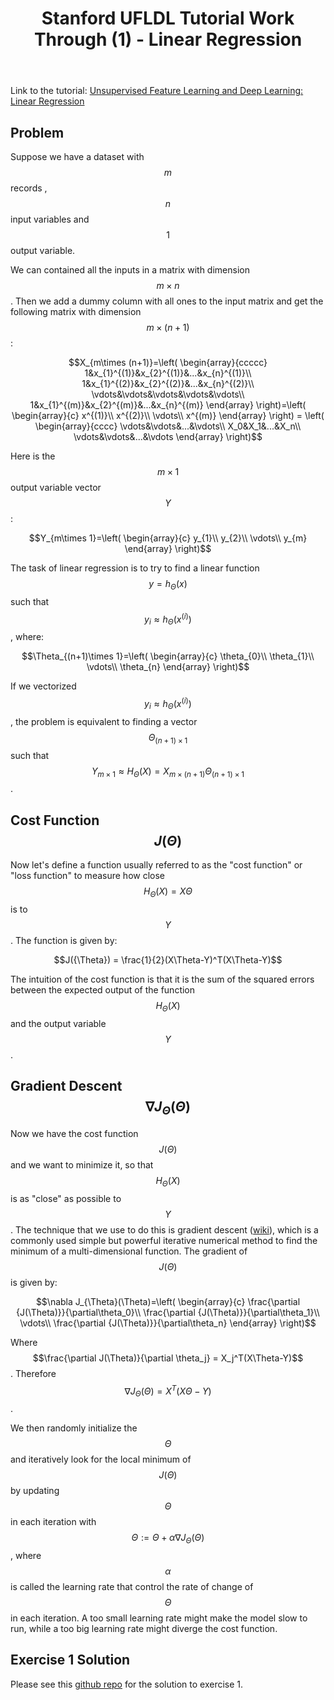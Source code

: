 ﻿---
layout: post
title: Stanford UFLDL Tutorial Work Through (1) - Linear Regression
tag: [Deep Learning, Probability]
category: Deep Learning
---

Link to the tutorial: [Unsupervised Feature Learning and Deep Learning: Linear Regression](http://ufldl.stanford.edu/tutorial/supervised/LinearRegression/)

## Problem

Suppose we have a dataset with $$m$$ records , $$n$$ input variables and $$1$$ output variable. 

We can contained all the inputs in a matrix with dimension $$m\times n$$. Then we add a dummy column with all ones to the input matrix and get the following matrix with dimension $$m\times (n+1)$$:

$$X_{m\times (n+1)}=\left( \begin{array}{ccccc}
1&x_{1}^{(1)}&x_{2}^{(1)}&...&x_{n}^{(1)}\\
1&x_{1}^{(2)}&x_{2}^{(2)}&...&x_{n}^{(2)}\\
\vdots&\vdots&\vdots&\vdots&\vdots\\
1&x_{1}^{(m)}&x_{2}^{(m)}&...&x_{n}^{(m)}
\end{array}
\right)=\left( \begin{array}{c}
x^{(1)}\\
x^{(2)}\\
\vdots\\
x^{(m)}
\end{array}
\right) = \left( \begin{array}{cccc}
\vdots&\vdots&...&\vdots\\
X_0&X_1&...&X_n\\
\vdots&\vdots&...&\vdots
\end{array}
\right)$$ 


Here is the $$m \times 1$$ output variable vector $$Y$$:

$$Y_{m\times 1}=\left( \begin{array}{c}
y_{1}\\
y_{2}\\
\vdots\\
y_{m}
\end{array}
\right)$$

The task of linear regression is to try to find a linear function $$y = h_{\Theta}(x)$$ such that $$y_i \approx h_{\Theta}(x^{(i)})$$, where:

$$\Theta_{(n+1)\times 1}=\left( \begin{array}{c}
\theta_{0}\\
\theta_{1}\\
\vdots\\
\theta_{n}
\end{array}
\right)$$

If we vectorized $$y_i\approx h_\Theta(x^{(i)})$$, the problem is equivalent to finding a vector $$\Theta_{(n+1)\times 1}$$ such that $$Y_{m\times 1} \approx H_{\Theta}(X) = X_{m\times(n+1)}\Theta_{(n+1)\times 1}$$.

## Cost Function $$J(\Theta)$$

Now let's define a function usually referred to as the "cost function" or "loss function" to measure how close $$H_{\Theta}(X)=X\Theta$$ is to $$Y$$. The function is given by:

$$J({\Theta}) = \frac{1}{2}(X\Theta-Y)^T(X\Theta-Y)$$

The intuition of the cost function is that it is the sum of the squared errors between the expected output of the function $$H_{\Theta}(X)$$ and the output variable $$Y$$.

## Gradient Descent $$\nabla J_{\Theta}(\Theta)$$

Now we have the cost function $$J(\Theta)$$ and we want to minimize it, so that $$H_{\Theta}(X)$$ is as "close" as possible to $$Y$$. The technique that we use to do this is gradient descent ([wiki](https://en.wikipedia.org/wiki/Gradient_descent)), which is a commonly used simple but powerful iterative numerical method to find the minimum of a multi-dimensional function. The gradient of $$J(\Theta)$$ is given by:

$$\nabla J_{\Theta}(\Theta)=\left( \begin{array}{c}
\frac{\partial {J(\Theta)}}{\partial\theta_0}\\
\frac{\partial {J(\Theta)}}{\partial\theta_1}\\
\vdots\\
\frac{\partial {J(\Theta)}}{\partial\theta_n}
\end{array}
\right)$$

Where $$\frac{\partial J(\Theta)}{\partial \theta_j} = X_j^T(X\Theta-Y)$$. Therefore $$\nabla J_{\Theta}(\Theta)= X^T(X\Theta-Y)$$.

We then randomly initialize the $$\Theta$$ and iteratively look for the local minimum of $$J(\Theta)$$ by updating $$\Theta$$ in each iteration with $$\Theta:=\Theta+\alpha\nabla J_{\Theta}(\Theta)$$, where $$\alpha$$ is called the learning rate that control the rate of change of $$\Theta$$ in each iteration. A too small learning rate might make the model slow to run, while a too big learning rate might diverge the cost function.

## Exercise 1 Solution

Please see this [github repo](https://github.com/andylikescodes/Stanford_UFLDL_Tutorial_Solutions) for the solution to exercise 1.
 





